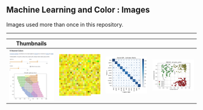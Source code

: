 
## Machine Learning and Color : Images

Images used more than once in this repository.

---

| Thumbnails | | | |
| --- | --- | --- | --- |
| [<img src="mlcolor_app_knearest-01.jpg" width=150px>](https://knearestcolors.streamlit.app/) | [<img src="/src/mlc_centroid_process/mlc_patch_yellow_rgbs.png" width=200px>](/src/mlc_centroid_process/) | [<img src="/src/mlc_confusion_matrix/mlc_confusionmatrix.png" width=200px>](/src/mlc_confusion_matrix/) | [<img src="/src/mlc_dbscan_cluster/mlc_dbscan_clustered.jpg" width=200px>](/src/mlc_dbscan_cluster/) |





